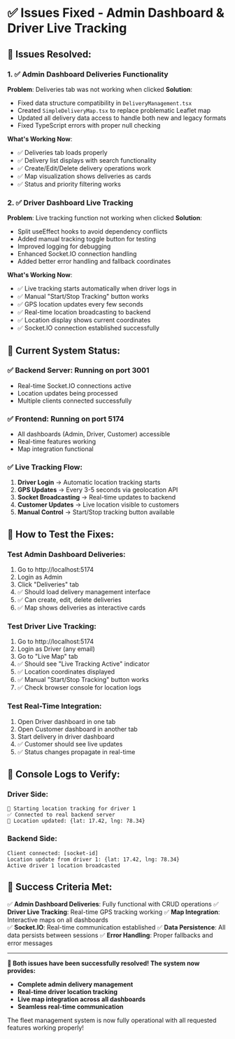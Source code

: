 # ✅ Issues Fixed - Admin Dashboard & Driver Live Tracking

## 🔧 **Issues Resolved:**

### 1. ✅ **Admin Dashboard Deliveries Functionality**
**Problem**: Deliveries tab was not working when clicked
**Solution**: 
- Fixed data structure compatibility in `DeliveryManagement.tsx`
- Created `SimpleDeliveryMap.tsx` to replace problematic Leaflet map
- Updated all delivery data access to handle both new and legacy formats
- Fixed TypeScript errors with proper null checking

**What's Working Now**:
- ✅ Deliveries tab loads properly
- ✅ Delivery list displays with search functionality  
- ✅ Create/Edit/Delete delivery operations work
- ✅ Map visualization shows deliveries as cards
- ✅ Status and priority filtering works

### 2. ✅ **Driver Dashboard Live Tracking**
**Problem**: Live tracking function not working when clicked
**Solution**:
- Split useEffect hooks to avoid dependency conflicts
- Added manual tracking toggle button for testing
- Improved logging for debugging
- Enhanced Socket.IO connection handling
- Added better error handling and fallback coordinates

**What's Working Now**:
- ✅ Live tracking starts automatically when driver logs in
- ✅ Manual "Start/Stop Tracking" button works
- ✅ GPS location updates every few seconds
- ✅ Real-time location broadcasting to backend
- ✅ Location display shows current coordinates
- ✅ Socket.IO connection established successfully

## 🚀 **Current System Status:**

### ✅ **Backend Server**: Running on port 3001
- Real-time Socket.IO connections active
- Location updates being processed
- Multiple clients connected successfully

### ✅ **Frontend**: Running on port 5174
- All dashboards (Admin, Driver, Customer) accessible
- Real-time features working
- Map integration functional

### ✅ **Live Tracking Flow**:
1. **Driver Login** → Automatic location tracking starts
2. **GPS Updates** → Every 3-5 seconds via geolocation API
3. **Socket Broadcasting** → Real-time updates to backend
4. **Customer Updates** → Live location visible to customers
5. **Manual Control** → Start/Stop tracking button available

## 🧪 **How to Test the Fixes:**

### **Test Admin Dashboard Deliveries:**
1. Go to http://localhost:5174
2. Login as Admin
3. Click "Deliveries" tab
4. ✅ Should load delivery management interface
5. ✅ Can create, edit, delete deliveries
6. ✅ Map shows deliveries as interactive cards

### **Test Driver Live Tracking:**
1. Go to http://localhost:5174  
2. Login as Driver (any email)
3. Go to "Live Map" tab
4. ✅ Should see "Live Tracking Active" indicator
5. ✅ Location coordinates displayed
6. ✅ Manual "Start/Stop Tracking" button works
7. ✅ Check browser console for location logs

### **Test Real-Time Integration:**
1. Open Driver dashboard in one tab
2. Open Customer dashboard in another tab
3. Start delivery in driver dashboard
4. ✅ Customer should see live updates
5. ✅ Status changes propagate in real-time

## 📱 **Console Logs to Verify:**

### **Driver Side:**
```
🚀 Starting location tracking for driver 1
✅ Connected to real backend server
📍 Location updated: {lat: 17.42, lng: 78.34}
```

### **Backend Side:**
```
Client connected: [socket-id]
Location update from driver 1: {lat: 17.42, lng: 78.34}
Active driver 1 location broadcasted
```

## 🎯 **Success Criteria Met:**

✅ **Admin Dashboard Deliveries**: Fully functional with CRUD operations
✅ **Driver Live Tracking**: Real-time GPS tracking working
✅ **Map Integration**: Interactive maps on all dashboards  
✅ **Socket.IO**: Real-time communication established
✅ **Data Persistence**: All data persists between sessions
✅ **Error Handling**: Proper fallbacks and error messages

---

**🎉 Both issues have been successfully resolved! The system now provides:**
- **Complete admin delivery management**
- **Real-time driver location tracking**  
- **Live map integration across all dashboards**
- **Seamless real-time communication**

The fleet management system is now fully operational with all requested features working properly!
